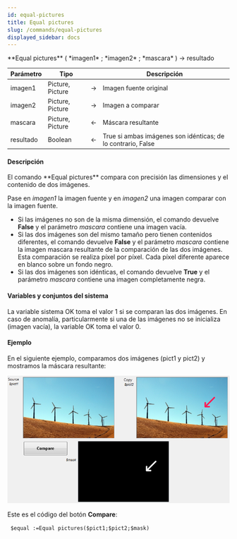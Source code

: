```yaml
---
id: equal-pictures
title: Equal pictures
slug: /commands/equal-pictures
displayed_sidebar: docs
---
```


<!--REF #_command_.Equal pictures.Syntax-->**Equal pictures** ( *imagen1* ; *imagen2* ; *mascara* ) -> resultado<!-- END REF-->
<!--REF #_command_.Equal pictures.Params-->
| Parámetro | Tipo |  | Descripción |
| --- | --- | --- | --- |
| imagen1 | Picture, Picture | &rarr; | Imagen fuente original |
| imagen2 | Picture, Picture | &rarr; | Imagen a comparar |
| mascara | Picture, Picture | &larr; | Máscara resultante |
| resultado | Boolean | &larr; | True si ambas imágenes son idénticas; de lo contrario, False |

<!-- END REF-->

#### Descripción 

<!--REF #_command_.Equal pictures.Summary-->El comando **Equal pictures** compara con precisión las dimensiones y el contenido de dos imágenes.<!-- END REF-->  
  
Pase en *imagen1* la imagen fuente y en *imagen2* una imagen comparar con la imagen fuente. 

* Si las imágenes no son de la misma dimensión, el comando devuelve **False** y el parámetro *mascara* contiene una imagen vacía.
* Si las dos imágenes son del mismo tamaño pero tienen contenidos diferentes, el comando devuelve **False** y el parámetro *mascara* contiene la imagen mascara resultante de la comparación de las dos imágenes. Esta comparación se realiza píxel por píxel. Cada píxel diferente aparece en blanco sobre un fondo negro.
* Si las dos imágenes son idénticas, el comando devuelve **True** y el parámetro *mascara* contiene una imagen completamente negra.

#### Variables y conjuntos del sistema 

La variable sistema OK toma el valor 1 si se comparan las dos imágenes. En caso de anomalía, particularmente si una de las imágenes no se inicializa (imagen vacía), la variable OK toma el valor 0.

#### Ejemplo 

En el siguiente ejemplo, comparamos dos imágenes (pict1 y pict2) y mostramos la máscara resultante:

![](../assets/en/commands/pict847365.fr.png)

Este es el código del botón **Compare**:

```4d
 $equal :=Equal pictures($pict1;$pict2;$mask)
```
